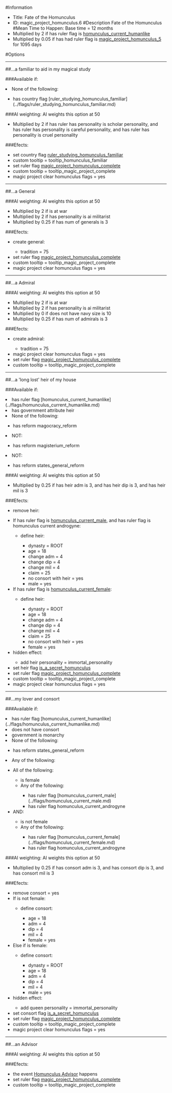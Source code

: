 #Information
 - Title: Fate of the Homunculus
 - ID: magic_project_homunculus.6
#Description
Fate of the Homunculus
#Mean Time to Happen:
Base time = 12 months
 - Multiplied by 2 if has ruler flag is [homunculus_current_humanlike](../flags/homunculus_current_humanlike.md)
 - Multiplied by 0.05 if has had ruler flag is [magic_project_homunculus_5](../flags/magic_project_homunculus_5.md) for 1095 days

#Options

___
##...a familiar to aid in my magical study

###Available if:
<li>None of the following:</li><ul><li>has country flag [ruler_studying_homunculus_familiar](../flags/ruler_studying_homunculus_familiar.md)</li></ul>

###AI weighting:
AI weights this option at 50
 - Multiplied by 2 if has ruler has personality is scholar personality, and has ruler has personality is careful personality, and has ruler has personality is cruel personality


###Efects:<ul><li>set country flag [ruler_studying_homunculus_familiar](../flags/ruler_studying_homunculus_familiar.md)</li><li>custom tooltip = tooltip_homunculus_familiar</li><li>set ruler flag [magic_project_homunculus_complete](../flags/magic_project_homunculus_complete.md)</li><li>custom tooltip = tooltip_magic_project_complete</li><li>magic project clear homunculus flags = yes</li></ul>

___
##...a General

###AI weighting:
AI weights this option at 50
 - Multiplied by 2 if is at war
 - Multiplied by 2 if has personality is ai militarist
 - Multiplied by 0.25 if has num of generals is 3


###Efects:<ul><li>create general:</li><ul><li>tradition = 75</li></ul><li>set ruler flag [magic_project_homunculus_complete](../flags/magic_project_homunculus_complete.md)</li><li>custom tooltip = tooltip_magic_project_complete</li><li>magic project clear homunculus flags = yes</li></ul>

___
##...a Admiral

###AI weighting:
AI weights this option at 50
 - Multiplied by 2 if is at war
 - Multiplied by 2 if has personality is ai militarist
 - Multiplied by 0 if does not have navy size is 10
 - Multiplied by 0.25 if has num of admirals is 3


###Efects:<ul><li>create admiral:</li><ul><li>tradition = 75</li></ul><li>magic project clear homunculus flags = yes</li><li>set ruler flag [magic_project_homunculus_complete](../flags/magic_project_homunculus_complete.md)</li><li>custom tooltip = tooltip_magic_project_complete</li></ul>

___
##...a 'long lost' heir of my house

###Available if:
<li>has ruler flag [homunculus_current_humanlike](../flags/homunculus_current_humanlike.md)</li><li>has government attribute heir</li><li>None of the following:</li><ul><li>has reform magocracy_reform</li></ul><li>NOT:</li><ul><li>has reform magisterium_reform</li></ul><li>NOT:</li><ul><li>has reform states_general_reform</li></ul>

###AI weighting:
AI weights this option at 50
 - Multiplied by 0.25 if has heir adm is 3, and has heir dip is 3, and has heir mil is 3


###Efects:<ul><li>remove heir:</li><ul></ul><li>If has ruler flag is [homunculus_current_male](../flags/homunculus_current_male.md), and has ruler flag is homunculus current androgyne:</li><ul><li>define heir:</li><ul><li>dynasty = ROOT</li><li>age = 18</li><li>change adm = 4</li><li>change dip = 4</li><li>change mil = 4</li><li>claim = 25</li><li>no consort with heir = yes</li><li>male = yes</li></ul></ul><li>If has ruler flag is [homunculus_current_female](../flags/homunculus_current_female.md):</li><ul><li>define heir:</li><ul><li>dynasty = ROOT</li><li>age = 18</li><li>change adm = 4</li><li>change dip = 4</li><li>change mil = 4</li><li>claim = 25</li><li>no consort with heir = yes</li><li>female = yes</li></ul></ul><li>hidden effect:</li><ul><li>add heir personality = immortal_personality</li></ul><li>set heir flag [is_a_secret_homunculus](../flags/is_a_secret_homunculus.md)</li><li>set ruler flag [magic_project_homunculus_complete](../flags/magic_project_homunculus_complete.md)</li><li>custom tooltip = tooltip_magic_project_complete</li><li>magic project clear homunculus flags = yes</li></ul>

___
##...my lover and consort

###Available if:
<li>has ruler flag [homunculus_current_humanlike](../flags/homunculus_current_humanlike.md)</li><li>does not have consort</li><li>government is monarchy</li><li>None of the following:</li><ul><li>has reform states_general_reform</li></ul><li>Any of the following:</li><ul><li>All of the following:</li><ul><li>is female</li><li>Any of the following:</li><ul><li>has ruler flag [homunculus_current_male](../flags/homunculus_current_male.md)</li><li>has ruler flag  homunculus_current_androgyne</li></ul></ul><li>AND:</li><ul><li>is not female</li><li>Any of the following:</li><ul><li>has ruler flag [homunculus_current_female](../flags/homunculus_current_female.md)</li><li>has ruler flag  homunculus_current_androgyne</li></ul></ul></ul>

###AI weighting:
AI weights this option at 50
 - Multiplied by 0.25 if has consort adm is 3, and has consort dip is 3, and has consort mil is 3


###Efects:<ul><li>remove consort = yes</li><li>If is not female:</li><ul><li>define consort:</li><ul><li>age = 18</li><li>adm = 4</li><li>dip = 4</li><li>mil = 4</li><li>female = yes</li></ul></ul><li>Else if is female:</li><ul><li>define consort:</li><ul><li>dynasty = ROOT</li><li>age = 18</li><li>adm = 4</li><li>dip = 4</li><li>mil = 4</li><li>male = yes</li></ul></ul><li>hidden effect:</li><ul><li>add queen personality = immortal_personality</li></ul><li>set consort flag [is_a_secret_homunculus](../flags/is_a_secret_homunculus.md)</li><li>set ruler flag [magic_project_homunculus_complete](../flags/magic_project_homunculus_complete.md)</li><li>custom tooltip = tooltip_magic_project_complete</li><li>magic project clear homunculus flags = yes</li></ul>

___
##...an Advisor

###AI weighting:
AI weights this option at 50


###Efects:<ul><li>the event [Homunculus Advisor](../events/homunculus_advisor.md) happens</li><li>set ruler flag [magic_project_homunculus_complete](../flags/magic_project_homunculus_complete.md)</li><li>custom tooltip = tooltip_magic_project_complete</li></ul>
